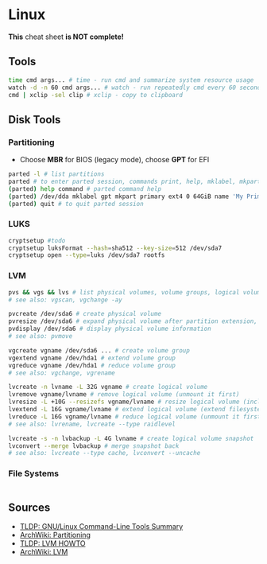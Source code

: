 # Linux

**This** cheat sheet **is NOT complete!**

## Tools

```bash
time cmd args... # time - run cmd and summarize system resource usage
watch -d -n 60 cmd args... # watch - run repeatedly cmd every 60 seconds and highlight differences
cmd | xclip -sel clip # xclip - copy to clipboard
```

## Disk Tools

### Partitioning

- Choose **MBR** for BIOS (legacy mode), choose **GPT** for EFI

```bash
parted -l # list partitions
parted # to enter parted session, commands print, help, mklabel, mkpart
(parted) help command # parted command help
(parted) /dev/dda mklabel gpt mkpart primary ext4 0 64GiB name 'My Primary'
(parted) quit # to quit parted session
```

### LUKS

```bash
cryptsetup #todo
cryptsetup luksFormat --hash=sha512 --key-size=512 /dev/sda7
cryptsetup open --type=luks /dev/sda7 rootfs
```

### LVM

```bash
pvs && vgs && lvs # list physical volumes, volume groups, logical volumes
# see also: vgscan, vgchange -ay

pvcreate /dev/sda6 # create physical volume
pvresize /dev/sda6 # expand physical volume after partition extension, add --setphysicalvolumesize size to shrink
pvdisplay /dev/sda6 # display physical volume information
# see also: pvmove

vgcreate vgname /dev/sda6 ... # create volume group
vgextend vgname /dev/hda1 # extend volume group
vgreduce vgname /dev/hda1 # reduce volume group
# see also: vgchange, vgrename

lvcreate -n lvname -L 32G vgname # create logical volume
lvremove vgname/lvname # remove logical volume (unmount it first)
lvresize -L +10G --resizefs vgname/lvname # resize logical volume (including filesystem)
lvextend -L 16G vgname/lvname # extend logical volume (extend filesystem later)
lvreduce -L 16G vgname/lvname # reduce logical volume (unmount it first, reduce filesystem first, mount later)
# see also: lvrename, lvcreate --type raidlevel

lvcreate -s -n lvbackup -L 4G lvname # create logical volume snapshot
lvconvert --merge lvbackup # merge snapshot back
# see also: lvcreate --type cache, lvconvert --uncache
```

### File Systems

```bash

```

## Sources

- [TLDP: GNU/Linux Command-Line Tools Summary](https://tldp.org/LDP/GNU-Linux-Tools-Summary/html/book1.htm)
- [ArchWiki: Partitioning](https://wiki.archlinux.org/index.php/partitioning)
- [TLDP: LVM HOWTO](https://tldp.org/HOWTO/LVM-HOWTO/)
- [ArchWiki: LVM](https://wiki.archlinux.org/index.php/LVM)
